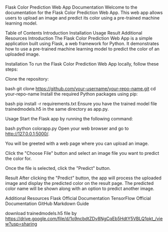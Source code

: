 Flask Color Prediction Web App Documentation
Welcome to the documentation for the Flask Color Prediction Web App. This web app allows users to upload an image and predict its color using a pre-trained machine learning model.

Table of Contents
Introduction
Installation
Usage
Result
Additional Resources
Introduction
The Flask Color Prediction Web App is a simple application built using Flask, a web framework for Python. It demonstrates how to use a pre-trained machine learning model to predict the color of an uploaded image.

Installation
To run the Flask Color Prediction Web App locally, follow these steps:

Clone the repository:

bash
git clone https://github.com/your-username/your-repo-name.git
cd your-repo-name
Install the required Python packages using pip:

bash
pip install -r requirements.txt
Ensure you have the trained model file trainedmodels.h5 in the same directory as app.py.

Usage
Start the Flask app by running the following command:

bash
python colorapp.py
Open your web browser and go to http://127.0.0.1:5000/.

You will be greeted with a web page where you can upload an image.

Click the "Choose File" button and select an image file you want to predict the color for.

Once the file is selected, click the "Predict" button.

Result
After clicking the "Predict" button, the app will process the uploaded image and display the predicted color on the result page. The predicted color name will be shown along with an option to predict another image.

Additional Resources
Flask Official Documentation
TensorFlow Official Documentation
GitHub Markdown Guide


download trainedmodels.h5 file by https://drive.google.com/file/d/1o9ncbdtZDv8NgCqEb5HdtY5VBLQ1pkt_/view?usp=sharing
